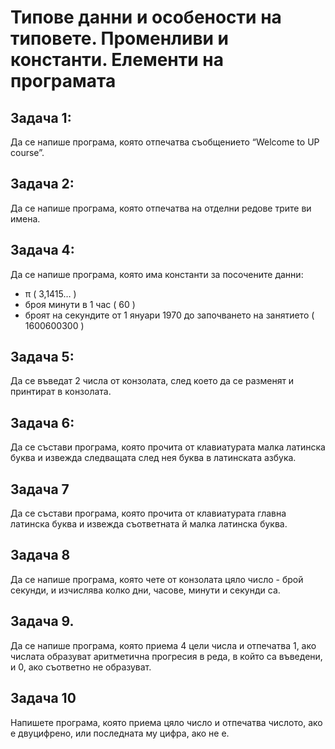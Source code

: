 # Типове данни и особености на типовете. Променливи и константи. Елементи на програмата

## Задача 1: 
Да се напише програма, която отпечатва съобщението “Welcome to UP course”.

## Задача 2: 
Да се напише програма, която отпечатва на отделни редове трите ви имена.

## Задача 4:

Да се напише програма, която има константи за посочените данни:
* π ( 3,1415… )
* броя минути в 1 час ( 60 )
* броят на секундите от 1 януари 1970 до започването на занятието ( 1600600300 )

## Задача 5:
Да се въведат 2 числа от конзолата, след което да се разменят и принтират в конзолата.

## Задача 6:
Да се състави програма, която прочита от клавиатурата малка латинска буква и извежда следващата след нея буква в латинската азбука.

## Задача 7
Да се състави програма, която прочита от клавиатурата главна латинска буква и извежда съответната й малка латинска буква.

## Задача 8 
Да се напише програма, която чете от конзолата цяло число - брой секунди, и изчислява колко дни, часове, минути и секунди са.


## Задача 9. 
Да се напише програма, която приема 4 цели числа и отпечатва 1, ако числата образуват аритметична прогресия в реда, в който са въведени, и 0, ако съответно не образуват.


## Задача 10 
Напишете програма, която приема цяло число и отпечатва числото, ако е двуцифрено, или последната му цифра, ако не е.